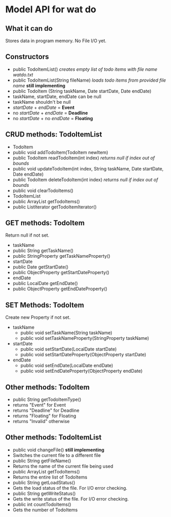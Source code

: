 Model API for wat do
=========
What it can do
------------
Stores data in program memory. No File I/O yet.

Constructors
------------
* public TodoItemList() _creates empty list of todo items with file name watdo.txt_
* public TodoItemList(String fileName) _loads todo items from provided file name_ **still implementing**
* public TodoItem (String taskName, Date startDate, Date endDate)
 * taskName, startDate, endDate can be null
 * taskName shouldn't be null
 * _startDate_ + _endDate_ = **Event**
 * no _startDate_ + _endDate_ = **Deadline**
 * no _startDate_ +  no _endDate_ = **Floating**

CRUD methods: TodoItemList
-----------
* TodoItem
 * public void addTodoItem(TodoItem newItem)
 * public TodoItem readTodoItem(int index) _returns null if index out of bounds_
 * public void updateTodoItem(int index, String taskName, Date startDate, Date endDate)
 * public TodoItem deleteTodoItem(int index) _returns null if index out of bounds_
 * public void clearTodoItems()
* TodoItemList
 * public ArrayList<TodoItem> getTodoItems() 
 * public ListIterator<TodoItem> getTodoItemIterator() 

GET methods: TodoItem
-----------
Return null if not set.

* taskName
 * public String getTaskName()
 * public StringProperty getTaskNameProperty()
* startDate
 * public Date getStartDate()
 * public ObjectProperty<Date> getStartDateProperty()
* endDate
 * public LocalDate getEndDate()
 * public ObjectProperty<Date> getEndDateProperty()

SET Methods: TodoItem
------------
Create new Property if not set.

* taskName
  * public void setTaskName(String taskName)
  * public void setTaskNameProperty(StringProperty taskName)
* startDate
  * public void setStartDate(LocalDate startDate)
  * public void setStartDateProperty(ObjectProperty<Date> startDate)
* endDate
  * public void setEndDate(LocalDate endDate)
  * public void setEndDateProperty(ObjectProperty<Date> endDate)

Other methods: TodoItem
-------------
* public String getTodoItemType()
 * returns "Event" for Event
 * returns "Deadline" for Deadline
 * returns "Floating" for Floating
 * returns "Invalid" otherwise
 
Other methods: TodoItemList
-------------
* public void changeFile() **still implementing**
 * Switches the current file to a different file
* public String getFileName()
 * Returns the name of the current file being used
* public ArrayList<TodoItem> getTodoItems()
 * Returns the entire list of TodoItems
* public String getLoadStatus()
 * Gets the load status of the file. For I/O error checking.
* public String getWriteStatus()
 * Gets the write status of the file. For I/O error checking.
* public int countTodoItems()
 * Gets the number of TodoItems